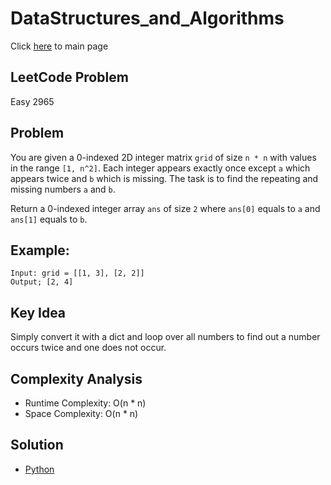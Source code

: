 # DataStructures_and_Algorithms
Click [here](../../README.md) to main page

## LeetCode Problem
Easy 2965

## Problem
You are given a 0-indexed 2D integer matrix `grid` of size `n * n` with values in the range `[1, n^2]`. Each integer appears exactly once except `a` which appears twice and `b` which is missing. The task is to find the repeating and missing numbers `a` and `b`.

Return a 0-indexed integer array `ans` of size `2` where `ans[0]` equals to `a` and `ans[1]` equals to `b`.

## Example:
```
Input: grid = [[1, 3], [2, 2]]
Output; [2, 4]
```

## Key Idea
Simply convert it with a dict and loop over all numbers to find out a number occurs twice and one does not occur.

## Complexity Analysis
- Runtime Complexity: O(n * n)
- Space Complexity: O(n * n)

## Solution
- [Python](./solution.py)
